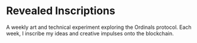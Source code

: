 # Revealed Inscriptions

A weekly art and technical experiment exploring the Ordinals protocol. Each week, I inscribe my ideas and creative impulses onto the blockchain.